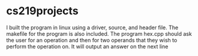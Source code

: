 # cs219projects
I built the program in linux using a driver, source, and header file. The makefile for the program is also included.
The program hex.cpp should ask the user for an operation and then for two operands that they wish to perform the operation on. 
It will output an answer on the next line

